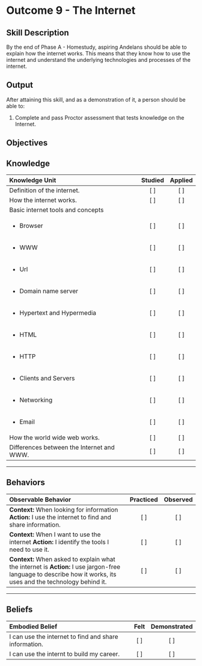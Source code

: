 # Outcome 9 - The Internet

**Skill Description**
----------
By the end of Phase A - Homestudy, aspiring Andelans should be able to explain how the internet works. This means that they know how to use the internet and understand the underlying technologies and processes of the internet.


**Output**
----------
After attaining this skill, and as a demonstration of it, a person should be able to:

1. Complete and pass Proctor assessment that tests knowledge on the Internet.


**Objectives**
----------


## **Knowledge**

| Knowledge Unit   |      Studied      | Applied |
|:-------------|:------------------:|:--------:|
| Definition of the internet. | [ ] | [ ]  |
| How the internet works. | [ ] | [ ]  |
| Basic internet tools and concepts | | |
| <ul><li> Browser    | [ ] | [ ]  |
| <ul><li> WWW     | [ ] | [ ]  |
| <ul><li> Url  | [ ] | [ ]  |
| <ul><li> Domain name server     | [ ] | [ ]  |
| <ul><li> Hypertext and Hypermedia     | [ ] | [ ]  |
| <ul><li> HTML     | [ ] | [ ]  |
| <ul><li> HTTP     | [ ] | [ ] |
| <ul><li> Clients and Servers     | [ ] | [ ] |
| <ul><li> Networking     | [ ] | [ ] |
| <ul><li> Email  | [ ] | [ ] |
| How the world wide web works.  | [ ] | [ ] |
| Differences between the Internet and WWW.  | [ ] | [ ] |


----------


## **Behaviors**


| Observable Behavior   |      Practiced      | Observed |
|:-------------|:------------------:|:--------:|
| **Context:** When looking for information **Action:** I use the internet to find and share information. | [ ] | [ ]  |
| **Context:** When I want to use the internet **Action:** I identify the tools I need to use it. |   [ ]   |   [ ]  |
| **Context:** When asked to explain what the internet is **Action:** I use jargon-free language to describe how it works, its uses and the technology behind it.|   [ ]   |   [ ]  |



----------


## **Beliefs**

| Embodied Belief   |      Felt      | Demonstrated |
|:-------------|:------------------:|:--------:|
| I can use the internet to find and share information. | [ ] | [ ]  |
| I can use the internt to build my career. | [ ] | [ ]  |
